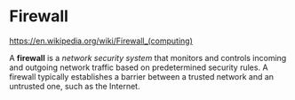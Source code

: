 # Firewall

https://en.wikipedia.org/wiki/Firewall_(computing)

A **firewall** is a *network security system* that monitors and controls incoming and outgoing network traffic based on predetermined security rules. A firewall typically establishes a barrier between a trusted network and an untrusted one, such as the Internet.
